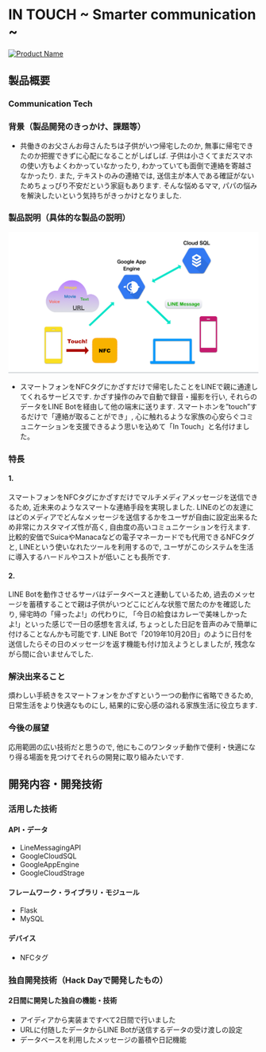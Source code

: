 # IN TOUCH ~ Smarter communication ~

[![Product Name](image.png)](https://youtu.be/Htnzlmhxmt8)

## 製品概要
### Communication Tech 

### 背景（製品開発のきっかけ、課題等）
- 共働きのお父さんお母さんたちは子供がいつ帰宅したのか, 無事に帰宅できたのか把握できずに心配になることがしばしば. 子供は小さくてまだスマホの使い方もよくわかっていなかったり, わかっていても面倒で連絡を寄越さなかったり. また, テキストのみの連絡では, 送信主が本人である確証がないためちょっぴり不安だという家庭もあります.
そんな悩めるママ, パパの悩みを解決したいという気持ちがきっかけとなりました.

### 製品説明（具体的な製品の説明）
![Product Name](ng_1910_explain.png)
- スマートフォンをNFCタグにかざすだけで帰宅したことをLINEで親に通達してくれるサービスです. かざす操作のみで自動で録音・撮影を行い, それらのデータをLINE Botを経由して他の端末に送ります. スマートホンを”touch”するだけで「連絡が取ることができ」, 心に触れるような家族の心安らぐコミュニケーションを支援できるよう思いを込めて「In Touch」と名付けました。

### 特長

#### 1. 
スマートフォンをNFCタグにかざすだけでマルチメディアメッセージを送信できるため, 近未来のようなスマートな連絡手段を実現しました. LINEのどの友達にはどのメディアでどんなメッセージを送信するかをユーザが自由に設定出来るため非常にカスタマイズ性が高く, 自由度の高いコミュニケーションを行えます. 比較的安価でSuicaやManacaなどの電子マネーカードでも代用できるNFCタグと, LINEという使いなれたツールを利用するので, ユーザがこのシステムを生活に導入するハードルやコストが低いことも長所です.

#### 2. 
LINE Botを動作させるサーバはデータベースと連動しているため, 過去のメッセージを蓄積することで親は子供がいつどこにどんな状態で居たのかを確認したり, 帰宅時の「帰ったよ!」の代わりに, 「今日の給食はカレーで美味しかったよ!」といった感じで一日の感想を言えば, ちょっとした日記を音声のみで簡単に付けることなんかも可能です. LINE Botで「2019年10月20日」のように日付を送信したらその日のメッセージを返す機能も付け加えようとしましたが, 残念ながら間に合いませんでした.

### 解決出来ること
煩わしい手続きをスマートフォンをかざすという一つの動作に省略できるため, 日常生活をより快適なものにし, 結果的に安心感の溢れる家族生活に役立ちます.

### 今後の展望
応用範囲の広い技術だと思うので, 他にもこのワンタッチ動作で便利・快適になり得る場面を見つけてそれらの開発に取り組みたいです.


## 開発内容・開発技術
### 活用した技術
#### API・データ
* LineMessagingAPI
* GoogleCloudSQL
* GoogleAppEngine
* GoogleCloudStrage

#### フレームワーク・ライブラリ・モジュール
* Flask
* MySQL

#### デバイス
* NFCタグ

### 独自開発技術（Hack Dayで開発したもの）
#### 2日間に開発した独自の機能・技術
* アイディアから実装まですべて2日間で行いました
* URLに付随したデータからLINE Botが送信するデータの受け渡しの設定
* データベースを利用したメッセージの蓄積や日記機能
